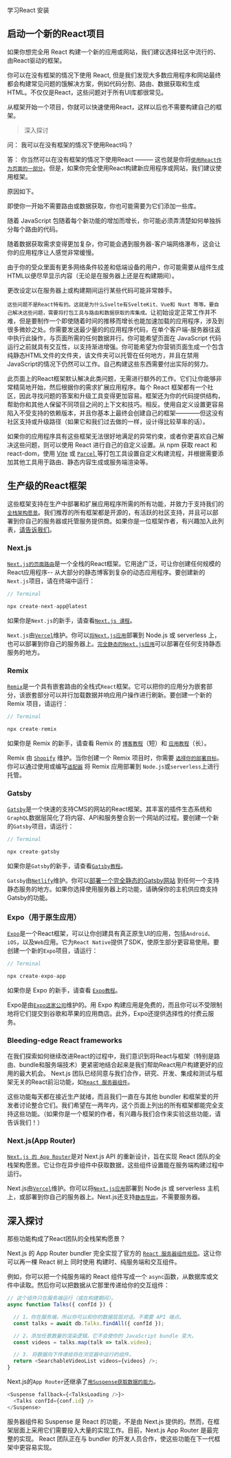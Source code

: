 学习React
安装

## 启动一个新的React项目

如果你想完全用 React 构建一个新的应用或网站，我们建议选择社区中流行的、由React驱动的框架。

你可以在没有框架的情况下使用 React, 但是我们发现大多数应用程序和网站最终都会构建常见问题的饿解决方案，例如代码分割、路由、数据获取和生成 HTML。不仅仅是React，这些问题对于所有UI库都很常见。

从框架开始一个项目，你就可以快速使用React，这样以后也不需要构建自己的框架。

> 深入探讨

问：
我可以在没有框架的情况下使用React吗？

答：
你当然可以在没有框架的情况下使用React ——— 这也就是你将[`使用React作为页面的一部分`](https://zh-hans.react.dev/learn/add-react-to-an-existing-project#using-react-for-a-part-of-your-existing-page)。但是，如果你完全使用React构建新应用程序或网站，我们建议使用框架。

原因如下。

即使你一开始不需要路由或数据获取，你也可能需要为它们添加一些库。

随着 JavaScript 包随着每个新功能的增加而增长，你可能必须弄清楚如何单独拆分每个路由的代码。

随着数据获取需求变得更加复杂，你可能会遇到服务器-客户端网络瀑布，这会让你的应用程序让人感觉非常缓慢。

由于你的受众里面有更多网络条件较差和低端设备的用户，你可能需要从组件生成HTML以便尽早显示内容（无论是在服务器上还是在构建期间）。

更改设定以在服务器上或构建期间运行某些代码可能非常棘手。

`这些问题不是React特有的。这就是为什么Svelte有SvelteKit、Vue和 Nuxt 等等。要自己解决这些问题，需要将打包工具与路由和数据获取的库集成。`让初始设定正常工作并不难，但是要制作一个即使随着时间的推移而增长也能加速加载的应用程序，涉及到很多微妙之处。你需要发送最少量的的应用程序代码，在单个客户端-服务器往返中执行此操作，与页面所需的任何数据并行。你可能希望页面在 JavaScript 代码运行之前就具有交互性，以支持渐进增强。你可能希望为你营销页面生成一个包含纯静态HTML文件的文件夹，该文件夹可以托管在任何地方，并且在禁用JavaScript的情况下仍然可以工作。自己构建这些东西需要付出实际的努力。

此页面上的React框架默认解决此类问题，无需进行额外的工作。它们让你能够非常精简地开始，然后根据你的需求扩展应用程序。每个 React 框架都有一个社区，因此寻找问题的答案和升级工具变得更加容易。框架还为你的代码提供结构，帮助你和其他人保留不同项目之间的上下文和技巧。相反。使用自定义设置更容易陷入不受支持的依赖版本，并且你基本上最终会创建自己的框架————但这没有社区支持或升级路径（如果它和我们过去做的一样，设计得比较草率的话）。

如果你的应用程序具有这些框架无法很好地满足的异常约束，或者你更喜欢自己解决这些问题，则可以使用 React 进行自己的自定义设置。从 npm 获取 react 和 react-dom，使用 [Vite](https://cn.vitejs.dev/) 或 [`Parcel` ](https://parceljs.org/) 等打包工具设置自定义构建流程，并根据需要添加其他工具用于路由、静态内容生成或服务端渲染等。

## 生产级的React框架

这些框架支持在生产中部署和扩展应用程序所需的所有功能，并致力于支持我们的[`全栈架构愿景`](https://zh-hans.react.dev/learn/start-a-new-react-project#which-features-make-up-the-react-teams-full-stack-architecture-vision)。我们推荐的所有框架都是开源的，有活跃的社区支持，并且可以部署到你自己的服务器或托管服务提供商。如果你是一位框架作者，有兴趣加入此列表，[请告诉我们](https://github.com/reactjs/react.dev/issues/new?assignees=&labels=type%3A+framework&projects=&template=3-framework.yml&title=%5BFramework%5D%3A+)。


### Next.js

[`Next.js的页面路由`](https://nextjs.org/)是一个全栈的React框架。它用途广泛，可让你创建任何规模的React应用程序-- 从大部分的静态博客到复杂的动态应用程序。要创建新的`Next.js`项目，请在终端中运行：

```js
// Terminal

npx create-next-app@latest
```
如果你是`Next.js`的新手，请查看[`Next.js 课程`](https://nextjs.org/learn)。

`Next.js`由[`Vercel`](https://vercel.com/)维护。你可以[`将Next.js应用`](https://nextjs.org/docs/app/building-your-application/deploying)部署到 Node.js 或 serverless 上，也可以部署到你自己的服务器上。[`完全静态的Next.js应用`](https://nextjs.org/docs/pages/building-your-application/deploying/static-exports)可以部署在任何支持静态服务的地方。

### Remix

[`Remix`](https://remix.run/)是一个具有嵌套路由的全栈式`React`框架。它可以把你的应用分为嵌套部分，该嵌套部分可以并行加载数据并响应用户操作进行刷新。要创建一个新的 Remix 项目，请运行：

```js
// Terminal

npx create-remix
```
如果你是 Remix 的新手，请查看 Remix 的 [`博客教程`](https://remix.run/docs/en/main/tutorials/blog)（短）和 [`应用教程`](https://remix.run/docs/en/main/tutorials/jokes)（长）。

Remix 由 [`Shopify`](https://www.shopify.com/) 维护。当你创建一个 Remix 项目时，你需要 [`选择你的部署目标`](https://remix.run/docs/en/main/guides/deployment)。你可以通过使用或编写[`适配器`](https://remix.run/docs/en/main/other-api/adapter) 将 Remix 应用部署到 `Node.js`或`serverless`上进行托管。

### Gatsby

[`Gatsby`](https://www.gatsbyjs.com/)是一个快速的支持CMS的网站的React框架。其丰富的插件生态系统和`GraphQL`数据层简化了将内容、API和服务整合到一个网站的过程。要创建一个新的`Gatsby`项目，请运行：

```js
// Terminal

npx create-gatsby
```
如果你是`Gatsby`的新手，请查看[`Gatsby教程`](https://www.gatsbyjs.com/docs/tutorial/)。

`Gatsby`由[`Netlify`](https://www.netlify.com/)维护。你可以[部署一个完全静态的Gatsby网站](https://www.gatsbyjs.com/docs/how-to/previews-deploys-hosting/) 到任何一个支持静态服务的地方。如果你选择使用服务器上的功能，请确保你的主机供应商支持Gatsby的功能。

### Expo（用于原生应用）

[`Expo`](https://expo.dev/)是一个React框架，可以让你创建具有真正原生UI的应用，包括`Android`、`iOS`，以及`Web`应用。它为`React Native`提供了SDK，使原生部分更容易使用。要创建一个新的`Expo`项目，请运行：

```js
// Terminal

npx create-expo-app
```

如果你是 Expo 的新手，请查看 [`Expo教程`](https://docs.expo.dev/tutorial/introduction/)。

Expo是由[`Expo这家公司`](https://expo.dev/about)维护的。用 Expo 构建应用是免费的，而且你可以不受限制地将它们提交到谷歌和苹果的应用商店。此外，Expo还提供选择性的付费云服务。

### Bleeding-edge React frameworks

在我们探索如何继续改进React的过程中，我们意识到将React与框架（特别是路由、bundle和服务端技术）更紧密地结合起来是我们帮助React用户构建更好的应用的最大机会。 Next.js 团队已经同意与我们合作，研究、开发、集成和测试与框架无关的React前沿功能，如[`React 服务器组件`](https://zh-hans.react.dev/blog/2023/03/22/react-labs-what-we-have-been-working-on-march-2023#react-server-components)。

这些功能每天都在接近生产就绪，而且我们一直在与其他 bundler 和框架爱的开发者讨论整合它们。我们希望在一两年内，这个页面上列出的所有框架都能完全支持这些功能。（如果你是一个框架的作者，有兴趣与我们合作来实验这些功能，请告诉我们！）

### Next.js(App Router)

[`Next.js 的 App Router`](https://nextjs.org/docs)是对 Next.js API 的重新设计，旨在实现 React 团队的全栈架构愿景。它让你在异步组件中获取数据，这些组件设置能在服务端构建过程中运行。

Next.js由[`Vercel`](https://vercel.com/)维护。你可以将[`Next.js应用`](https://nextjs.org/docs/app/building-your-application/deploying)部署到 Node.js 或 serverless 主机上，或部署到你自己的服务器上。Next.js还支持[`静态导出`](https://nextjs.org/docs/app/building-your-application/deploying/static-exports)，不需要服务器。

## 深入探讨

那些功能构成了React团队的全栈架构愿景？

Next.js 的 App Router bundler 完全实现了官方的 [`React 服务器组件规范`](https://github.com/reactjs/rfcs/blob/main/text/0188-server-components.md)。这让你可以再一棵 React 树上 同时使用 构建时、纯服务端和交互组件。

例如，你可以把一个纯服务端的 React 组件写成一个 `async`函数，从数据库或文件中读取。然后你可以把数据从它那里传递给你的交互组件：

```js
// 这个组件只在服务端运行（或在构建期间）。
async function Talks({ confId }) {

  // 1、你在服务端，所以你可以和你的数据层层对话。不需要 API 端点。
  const talks = await db.Talks.findAll({ confId });

  // 2、添加任意数量的渲染逻辑。它不会使你的 JavaScript bundle 变大。
  const videos = talks.map(talk => talk.video);

  // 3. 将数据向下传递给将在浏览器中运行的组件。
  return <SearchableVideoList videos={videos} />;
}
```

Next.js的`App Router`还继承了[`用Suspense获取数据的能力`](https://zh-hans.react.dev/blog/2022/03/29/react-v18#suspense-in-data-frameworks)。

```js
<Suspense fallback={<TalksLoading />}>
  <Talks confId={conf.id} />
</Suspense>
```
服务器组件和 Suspense 是 React 的功能，不是由 Next.js 提供的。然而，在框架层面上采用它们需要投入大量的实现工作。目前，Next.js App Router 是最完整的实现。 React 团队正在与 bundler 的开发人员合作，使这些功能在下一代框架中更容易实现。